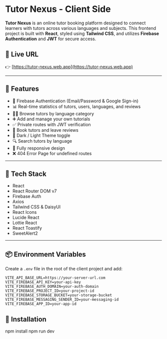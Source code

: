 # Tutor Nexus - Client Side

**Tutor Nexus** is an online tutor booking platform designed to connect learners with tutors across various languages and subjects. This frontend project is built with **React**, styled using **Tailwind CSS**, and utilizes **Firebase Authentication** and **JWT** for secure access.

## 🔗 Live URL

👉 [https://tutor-nexus.web.app](https://tutor-nexus.web.app)

---

## 📌 Features

- 🔐 Firebase Authentication (Email/Password & Google Sign-in)
- 📊 Real-time statistics of tutors, users, languages, and reviews
- 🧑‍🏫 Browse tutors by language category
- ➕ Add and manage your own tutorials
- ✅ Private routes with JWT verification
- 📅 Book tutors and leave reviews
- 🌙 Dark / Light Theme toggle
- 🔍 Search tutors by language
- 📱 Fully responsive design
- ❌ 404 Error Page for undefined routes

---

## 🚀 Tech Stack

- React
- React Router DOM v7
- Firebase Auth
- Axios
- Tailwind CSS & DaisyUI
- React Icons
- Lucide React
- Lottie React
- React Toastify
- SweetAlert2

---

## 📦 Environment Variables

Create a `.env` file in the root of the client project and add:

```env
VITE_API_BASE_URL=https://your-server-url.com
VITE_FIREBASE_API_KEY=your-api-key
VITE_FIREBASE_AUTH_DOMAIN=your-auth-domain
VITE_FIREBASE_PROJECT_ID=your-project-id
VITE_FIREBASE_STORAGE_BUCKET=your-storage-bucket
VITE_FIREBASE_MESSAGING_SENDER_ID=your-messaging-id
VITE_FIREBASE_APP_ID=your-app-id
```


## 📜 Installation
npm install
npm run dev